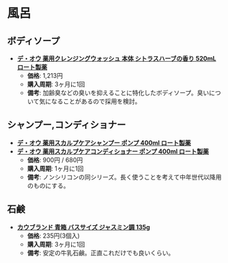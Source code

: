 風呂
====

ボディソープ
----

- [**デ・オウ 薬用クレンジングウォッシュ 本体 シトラスハーブの香り 520mL ロート製薬**](https://lohaco.jp/product/9599674/)
  - **価格**: 1,213円
  - **購入周期**: 3ヶ月に1回
  - **備考**: 加齢臭などの臭いを抑えることに特化したボディソープ。臭いについて気になることがあるので採用を検討。

シャンプー,コンディショナー
----

- [**デ・オウ 薬用スカルプケアシャンプー ポンプ 400ml ロート製薬**](https://lohaco.jp/product/3179162/)
- [**デ・オウ 薬用スカルプケアコンディショナー ポンプ 400ml ロート製薬**](https://lohaco.jp/product/3179190/)
  - **価格**: 900円 / 680円
  - **購入周期**: 1ヶ月に1回
  - **備考**: ノンシリコンの同シリーズ。長く使うことを考えて中年世代以降用のものにする。

石鹸
----

- [**カウブランド 青箱 バスサイズ ジャスミン調 135g**](https://lohaco.jp/product/8364341/)
  - **価格**: 235円(3個入)
  - **購入周期**: 3ヶ月に1回
  - **備考**: 安定の牛乳石鹸。正直これだけでも良いくらい。
